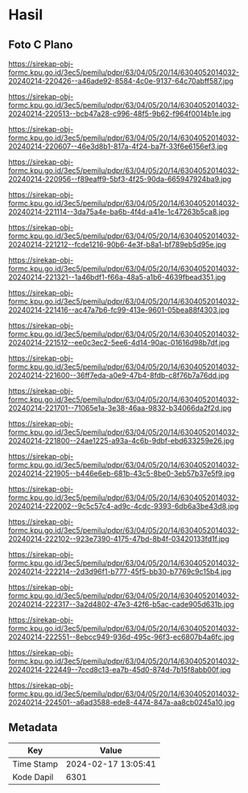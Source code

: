 # Hasil

## Foto C Plano

https://sirekap-obj-formc.kpu.go.id/3ec5/pemilu/pdpr/63/04/05/20/14/6304052014032-20240214-220426--a46ade92-8584-4c0e-9137-64c70abff587.jpg

https://sirekap-obj-formc.kpu.go.id/3ec5/pemilu/pdpr/63/04/05/20/14/6304052014032-20240214-220513--bcb47a28-c996-48f5-9b62-f964f0014b1e.jpg

https://sirekap-obj-formc.kpu.go.id/3ec5/pemilu/pdpr/63/04/05/20/14/6304052014032-20240214-220607--46e3d8b1-817a-4f24-ba7f-33f6e6156ef3.jpg

https://sirekap-obj-formc.kpu.go.id/3ec5/pemilu/pdpr/63/04/05/20/14/6304052014032-20240214-220956--f89eaff9-5bf3-4f25-90da-665947924ba9.jpg

https://sirekap-obj-formc.kpu.go.id/3ec5/pemilu/pdpr/63/04/05/20/14/6304052014032-20240214-221114--3da75a4e-ba6b-4f4d-a41e-1c47263b5ca8.jpg

https://sirekap-obj-formc.kpu.go.id/3ec5/pemilu/pdpr/63/04/05/20/14/6304052014032-20240214-221212--fcde1216-90b6-4e3f-b8a1-bf789eb5d95e.jpg

https://sirekap-obj-formc.kpu.go.id/3ec5/pemilu/pdpr/63/04/05/20/14/6304052014032-20240214-221321--1a46bdf1-f66a-48a5-a1b6-4639fbead351.jpg

https://sirekap-obj-formc.kpu.go.id/3ec5/pemilu/pdpr/63/04/05/20/14/6304052014032-20240214-221416--ac47a7b6-fc99-413e-9601-05bea88f4303.jpg

https://sirekap-obj-formc.kpu.go.id/3ec5/pemilu/pdpr/63/04/05/20/14/6304052014032-20240214-221512--ee0c3ec2-5ee6-4d14-90ac-01616d98b7df.jpg

https://sirekap-obj-formc.kpu.go.id/3ec5/pemilu/pdpr/63/04/05/20/14/6304052014032-20240214-221600--36ff7eda-a0e9-47b4-8fdb-c8f76b7a76dd.jpg

https://sirekap-obj-formc.kpu.go.id/3ec5/pemilu/pdpr/63/04/05/20/14/6304052014032-20240214-221701--71065e1a-3e38-46aa-9832-b34066da2f2d.jpg

https://sirekap-obj-formc.kpu.go.id/3ec5/pemilu/pdpr/63/04/05/20/14/6304052014032-20240214-221800--24ae1225-a93a-4c6b-9dbf-ebd633259e26.jpg

https://sirekap-obj-formc.kpu.go.id/3ec5/pemilu/pdpr/63/04/05/20/14/6304052014032-20240214-221905--b446e6eb-681b-43c5-8be0-3eb57b37e5f9.jpg

https://sirekap-obj-formc.kpu.go.id/3ec5/pemilu/pdpr/63/04/05/20/14/6304052014032-20240214-222002--9c5c57c4-ad9c-4cdc-9393-6db6a3be43d8.jpg

https://sirekap-obj-formc.kpu.go.id/3ec5/pemilu/pdpr/63/04/05/20/14/6304052014032-20240214-222102--923e7390-4175-47bd-8b4f-03420133fd1f.jpg

https://sirekap-obj-formc.kpu.go.id/3ec5/pemilu/pdpr/63/04/05/20/14/6304052014032-20240214-222214--2d3d96f1-b777-45f5-bb30-b7769c9c15b4.jpg

https://sirekap-obj-formc.kpu.go.id/3ec5/pemilu/pdpr/63/04/05/20/14/6304052014032-20240214-222317--3a2d4802-47e3-42f6-b5ac-cade905d631b.jpg

https://sirekap-obj-formc.kpu.go.id/3ec5/pemilu/pdpr/63/04/05/20/14/6304052014032-20240214-222551--8ebcc949-936d-495c-96f3-ec6807b4a6fc.jpg

https://sirekap-obj-formc.kpu.go.id/3ec5/pemilu/pdpr/63/04/05/20/14/6304052014032-20240214-222449--7ccd8c13-ea7b-45d0-874d-7b15f8abb00f.jpg

https://sirekap-obj-formc.kpu.go.id/3ec5/pemilu/pdpr/63/04/05/20/14/6304052014032-20240214-224501--a6ad3588-ede8-4474-847a-aa8cb0245a10.jpg


## Metadata

| Key        | Value               |
| ---------- | ------------------- |
| Time Stamp | 2024-02-17 13:05:41 |
| Kode Dapil | 6301                |



